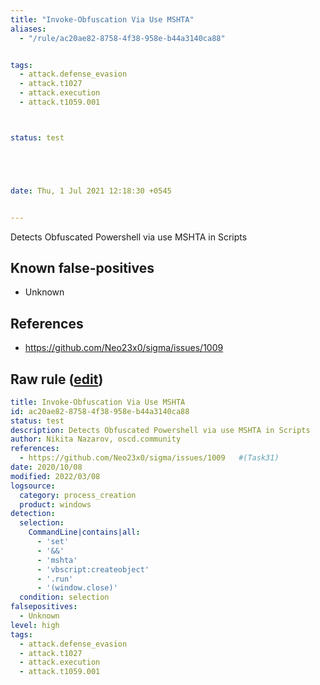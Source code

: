 ```yaml
---
title: "Invoke-Obfuscation Via Use MSHTA"
aliases:
  - "/rule/ac20ae82-8758-4f38-958e-b44a3140ca88"


tags:
  - attack.defense_evasion
  - attack.t1027
  - attack.execution
  - attack.t1059.001



status: test





date: Thu, 1 Jul 2021 12:18:30 +0545


---
```


Detects Obfuscated Powershell via use MSHTA in Scripts

<!--more-->


## Known false-positives

* Unknown



## References

* https://github.com/Neo23x0/sigma/issues/1009


## Raw rule ([edit](https://github.com/SigmaHQ/sigma/edit/master/rules/windows/process_creation/proc_creation_win_invoke_obfuscation_via_use_mhsta.yml))
```yaml
title: Invoke-Obfuscation Via Use MSHTA
id: ac20ae82-8758-4f38-958e-b44a3140ca88
status: test
description: Detects Obfuscated Powershell via use MSHTA in Scripts
author: Nikita Nazarov, oscd.community
references:
  - https://github.com/Neo23x0/sigma/issues/1009   #(Task31)
date: 2020/10/08
modified: 2022/03/08
logsource:
  category: process_creation
  product: windows
detection:
  selection:
    CommandLine|contains|all:
      - 'set'
      - '&&'
      - 'mshta'
      - 'vbscript:createobject'
      - '.run'
      - '(window.close)'
  condition: selection
falsepositives:
  - Unknown
level: high
tags:
  - attack.defense_evasion
  - attack.t1027
  - attack.execution
  - attack.t1059.001

```

